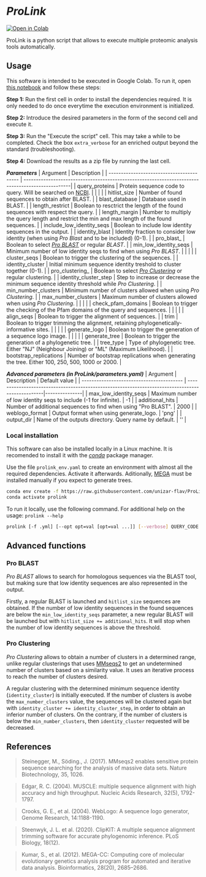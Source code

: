 # ***ProLink***

[![Open in Colab](https://colab.research.google.com/assets/colab-badge.svg)](https://colab.research.google.com/github/unizar-flav/ProLink/blob/master/ProLink.ipynb)


ProLink is a python script that allows to execute multiple proteomic analysis tools automatically.


## Usage
This software is intended to be executed in Google Colab. To run it, open [this notebook](https://colab.research.google.com/github/unizar-flav/ProLink/blob/master/ProLink.ipynb) and follow these steps:

**Step 1:** Run the first cell in order to install the dependencies required. It is only needed to do once everytime the execution environment is initialized.

**Step 2:** Introduce the desired parameters in the form of the second cell and execute it.

**Step 3:** Run the "Execute the script" cell. This may take a while to be completed. Check the box `extra_verbose` for an enriched output beyond the standard (troubleshooting).

**Step 4:** Download the results as a zip file by running the last cell.

***Parameters***
| Argument                                  | Description                                                                                      |
| ----------------------------------------- | -------------------------------------------------------------------------------------------------|
| query_proteins                            | Protein sequence code to query. Will be searched on [NCBI](https://www.ncbi.nlm.nih.gov/Entrez). |
| | |
| hitlist_size                              | Number of found sequences to obtain after BLAST.                                                 |
| blast_database                            | Database used in BLAST.                                                                          |
| length_restrict                           | Boolean to resctrict the length of the found sequences with respect the query.                   |
| length_margin                             | Number to multiply the query length and restrict the min and max length of the found sequences.  |
| include_low_identity_seqs                 | Boolean to include low identity sequences in the output.                                         |
| identity_blast                            | Identity fraction to consider low identity (when using *Pro Blast* and to be included) (0-1).    |
| pro_blast_                                | Boolean to select [*Pro BLAST*](#pro-blast) or regular *BLAST*.                                  |
| min_low_identity_seqs                     | Minimum number of low identity seqs to find when using *Pro BLAST*.                              |
| | |
| cluster_seqs                              | Boolean to trigger the clustering of the sequences.                                              |
| identity_cluster                          | Initial minimum sequence identity treshold to cluster together (0-1).                            |
| pro_clustering_                           | Boolean to select [*Pro Clustering*](#pro-clustering) or regular clustering.                     |
| identity_cluster_step                     | Step to increase or decrease the minimum sequence identity threshold while *Pro Clustering*.     |
| min_number_clusters                       | Minimum number of clusters allowed when using *Pro Clustering*.                                  |
| max_number_clusters                       | Maximum number of clusters allowed when using *Pro Clustering*.                                  |
| | |
| check_pfam_domains                        | Boolean to trigger the checking of the Pfam domains of the query and sequences.                  |
| | |
| align_seqs                                | Boolean to trigger the alignment of sequences.                                                   |
| trim                                      | Boolean to trigger trimming the alignment, retaining phylogenetically-informative sites.         |
| | |
| generate_logo                             | Boolean to trigger the generation of a sequence logo image.                                      |
| | |
| generate_tree                             | Boolean to trigger the generation of a phylogenetic tree.                                        |
| tree_type                                 | Type of phylogenetic tree. Either "NJ" (Neighbour Joining) or "ML" (Maximum Likelihood).         |
| bootstrap_replications                    | Number of bootstrap replications when generating the tree. Either 100, 250, 500, 1000 or 2000.   |

***Advanced parameters (in ProLink/parameters.yaml)***
| Argument                                  | Description                                                                                      | Default value |
| ----------------------------------------- | -------------------------------------------------------------------------------------------------|---------------|
| max_low_identity_seqs                     | Maximum number of low identity seqs to include (-1 for infinite).                                |            -1 |
| additional_hits                           | Number of additional sequences to find when using "Pro BLAST".                                   |          2000 |
| weblogo_format                            | Output format when using generate_logo.                                                          |         'png' |
| output_dir                                | Name of the outputs directory. Query name by default.                                            |            '' |


### Local installation
This software can also be installed locally in a Linux machine. It is recomended to install it with the [*conda*](https://github.com/conda-forge/miniforge) package manager.

Use the file `prolink_env.yaml` to create an environment with almost all the required dependencies. Activate it afterwards. Aditionally, [MEGA](https://www.megasoftware.net) must be installed manually if you expect to generate trees.

```bash
conda env create -f https://raw.githubusercontent.com/unizar-flav/ProLink/main/prolink_env.yaml
conda activate prolink
```

To run it locally, use the following command. For additional help on the usage: ```prolink --help```

```bash
prolink [-f .yml] [--opt opt=val [opt=val ...]] [--verbose] QUERY_CODE
```


## Advanced functions

### Pro BLAST

*Pro BLAST* allows to search for homologous sequences via the BLAST tool, but making sure that low identity sequences are also represented in the output.

Firstly, a regular BLAST is launched and `hitlist_size` sequences are obtained. If the number of low identity sequences in the found sequences are below the `min_low_identity_seqs` parameter, a new regular BLAST will be launched but with `hitlist_size += additional_hits`. It will stop when the number of low identity sequences is above the threshold.

### Pro Clustering

*Pro Clustering* allows to obtain a number of clusters in a determined range, unlike regular clusterings that uses [MMseqs2](https://github.com/soedinglab/MMseqs2) to get an undetermined number of clusters based on a similarity value. It uses an iterative process to reach the number of clusters desired.

A regular clustering with the determined minimum sequence identity (`identity_cluster`) is initially executed. If the number of clusters is avobe the `max_number_clusters` value, the sequences will be clustered again but with `identity_cluster += identity_cluster_step`, in order to obtain an inferior number of clusters. On the contrary, if the number of clusters is below the `min_number_clusters`, then `identity_cluster` requested will be decreased.


## References

  > Steinegger, M., Söding., J. (2017). MMseqs2 enables sensitive protein sequence searching for the analysis of massive data sets. Nature Biotechnology, 35, 1026.

  > Edgar, R. C. (2004). MUSCLE: multiple sequence alignment with high accuracy and high throughput. Nucleic Acids Research, 32(5), 1792-1797.

  > Crooks, G. E., et al. (2004). WebLogo: A sequence logo generator, Genome Research, 14:1188-1190.

  > Steenwyk, J. L. et al. (2020). ClipKIT: A multiple sequence alignment trimming software for accurate phylogenomic inference. PLoS Biology, 18(12).

  > Kumar, S., et al. (2012). MEGA-CC: Computing core of molecular evolutionary genetics analysis program for automated and iterative data analysis. Bioinformatics, 28(20), 2685–2686.
